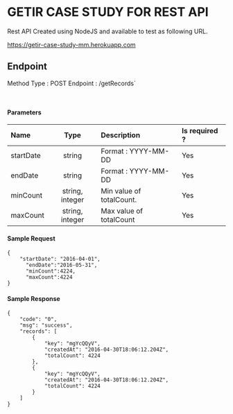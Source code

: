# GETIR CASE STUDY FOR REST API

Rest API Created using NodeJS and available to test as following URL.

https://getir-case-study-mm.herokuapp.com

## Endpoint
Method Type : POST
Endpoint : /getRecords`


</br>
<h4>Parameters</h4>
<table>
<thead>
<tr>
<th align="left">Name</th>
<th align="center">Type</th>
<th align="left">Description</th>
<th align="left">Is required ?</th>
</tr>
</thead>
<tbody>
<tr>
<td align="left">startDate</td>
<td align="center">string</td>
<td align="left">Format : YYYY-MM-DD</td>
<td align="left">Yes</td>
</tr>
<tr>
<td align="left">endDate</td>
<td align="center">string</td>
<td align="left">Format : YYYY-MM-DD</td>
<td align="left">Yes</td>
</tr>
<tr>
<td align="left">minCount</td>
<td align="center">string, integer</td>
<td align="left">Min value of totalCount.</td>
<td align="left">Yes</td>
</tr>
<tr>
<td align="left">maxCount</td>
<td align="center">string, integer</td>
<td align="left">Max value of totalCount</td>
<td align="left">Yes</td>
</tr>
</tbody>
</table>

<h4>Sample Request</h4>

```
{
    "startDate": "2016-04-01",
	  "endDate":"2016-05-31",
	  "minCount":4224,
	  "maxCount":4224
}
```

<h4>Sample Response</h4>

```
{
    "code": "0",
    "msg": "success",
    "records": [
        {
            "key": "mgYcQQyV",
            "createdAt": "2016-04-30T18:06:12.204Z",
            "totalCount": 4224
        },
        {
            "key": "mgYcQQyV",
            "createdAt": "2016-04-30T18:06:12.204Z",
            "totalCount": 4224
        }
    ]
}
```
